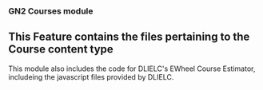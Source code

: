 ### GN2 Courses module
## This Feature contains the files pertaining to the Course content type

This module also includes the code for DLIELC's EWheel Course Estimator, includeing the javascript files provided by DLIELC.